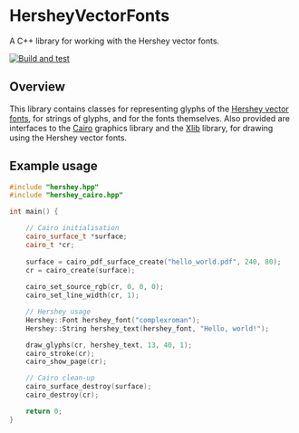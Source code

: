 # HersheyVectorFonts

A C++ library for working with the Hershey vector fonts.

[![Build and test](https://github.com/dc2917/HersheyVectorFonts/actions/workflows/tests.yml/badge.svg)](https://github.com/dc2917/HersheyVectorFonts/actions/workflows/tests.yml)


## Overview

This library contains classes for representing glyphs of the [Hershey vector fonts](https://en.wikipedia.org/wiki/Hershey_fonts), for strings of glyphs, and for the fonts themselves. Also provided are interfaces to the [Cairo](https://cairographics.org) graphics library and the [Xlib](https://x.org) library, for drawing using the Hershey vector fonts.

## Example usage

```cpp
#include "hershey.hpp"
#include "hershey_cairo.hpp"

int main() {

    // Cairo initialisation
    cairo_surface_t *surface;
    cairo_t *cr;
    
    surface = cairo_pdf_surface_create("hello_world.pdf", 240, 80);
    cr = cairo_create(surface);
    
    cairo_set_source_rgb(cr, 0, 0, 0);
    cairo_set_line_width(cr, 1);

    // Hershey usage
    Hershey::Font hershey_font("complexroman");
    Hershey::String hershey_text(hershey_font, "Hello, world!");

    draw_glyphs(cr, hershey_text, 13, 40, 1);
    cairo_stroke(cr);
    cairo_show_page(cr);

    // Cairo clean-up
    cairo_surface_destroy(surface);
    cairo_destroy(cr);

    return 0;
}
```
